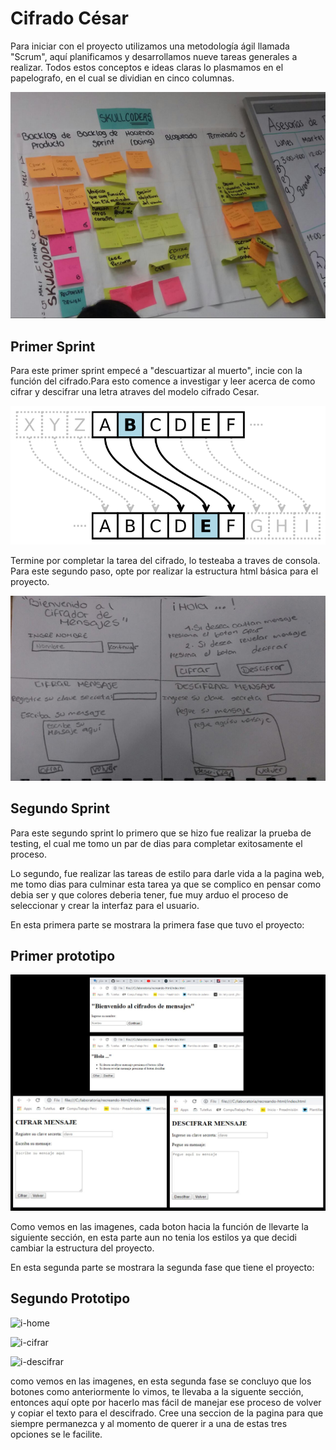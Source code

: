 # Cifrado César
Para iniciar con el proyecto utilizamos una metodología ágil llamada "Scrum", aquí planificamos
y desarrollamos nueve tareas generales a realizar. Todos estos conceptos e ideas claras lo plasmamos
en el papelografo, en el cual se dividian en cinco columnas.

![papelografo](readme-image/sprint-papelografo.jpeg "sprint-papelote")

## Primer Sprint 
Para este primer sprint empecé a "descuartizar al muerto", incie con la función del cifrado.Para esto 
comence a investigar y leer acerca de como cifrar y descifrar una letra atraves del modelo cifrado Cesar.

![image-cesar](readme-image/cifrado-cesar.png "cifrado Cesar")

Termine por completar la tarea del cifrado, lo testeaba a traves de consola. Para este segundo paso, opte
por realizar la estructura html básica para el proyecto.

![prototipo-html](readme-image/prototipo.jpg "primer prototipo")

## Segundo Sprint
Para este segundo sprint lo primero que se hizo fue realizar la prueba de testing, el cual me tomo un par
de dias para completar exitosamente el proceso.

Lo segundo, fue realizar las tareas de estilo para darle vida a la pagina web, me tomo dias para culminar esta 
tarea ya que se complico en pensar como debia ser y que colores deberia tener, fue muy arduo el proceso de 
seleccionar y crear la interfaz para el usuario. 

En esta primera parte se mostrara la primera fase que tuvo el proyecto:

## Primer prototipo
![prototipo](readme-image/final.jpg "primer prototipo")

Como vemos en las imagenes, cada boton hacia la función de llevarte la siguiente sección, en esta parte aun no 
tenia los estilos ya que decidi cambiar la estructura del proyecto.

En esta segunda parte se mostrara la segunda fase que tiene el proyecto:
## Segundo Prototipo
![i-home]()

![i-cifrar]()

![i-descifrar]()

como vemos en las imagenes, en esta segunda fase se concluyo que los botones como anteriormente lo vimos,
te llevaba a la siguente sección, entonces aquí opte por hacerlo mas fácil de manejar ese proceso de volver
y copiar el texto para el descifrado. Cree una seccion de la pagina para que siempre permanezca y al momento
de querer ir a una de estas tres opciones se le facilite.
